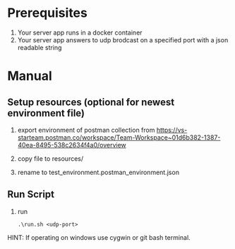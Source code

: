 # Prerequisites

1. Your server app runs in a docker container
2. Your server app answers to udp brodcast on a specified port with a json readable string

# Manual

## Setup resources (optional for newest environment file)
1. export environment of postman collection from https://vs-starteam.postman.co/workspace/Team-Workspace~01d6b382-1387-40ea-8495-538c2634f4a0/overview

2. copy file to resources/

3. rename to test_environment.postman_environment.json

## Run Script
1. run
    ```
    .\run.sh <udp-port>
    ```
HINT: If operating on windows use cygwin or git bash terminal.
